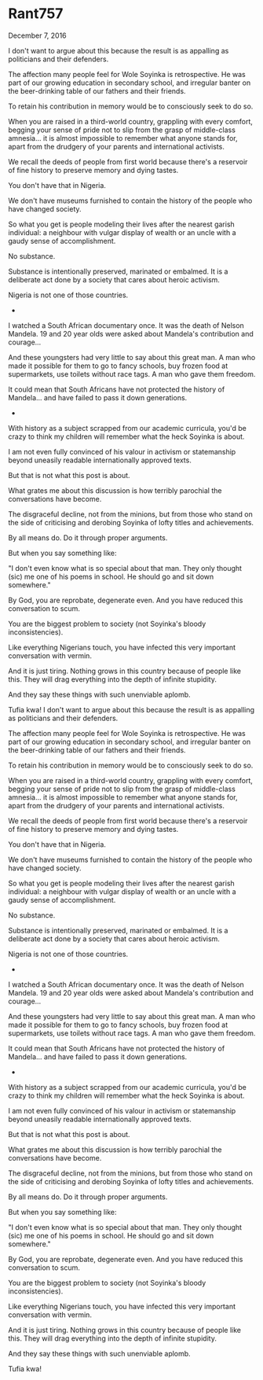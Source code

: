 # Rant757



December 7, 2016

I don't want to argue about this because the result is as appalling as politicians and their defenders.

The affection many people feel for Wole Soyinka is retrospective. He was part of our growing education in secondary school, and irregular banter on the beer-drinking table of our fathers and their friends. 

To retain his contribution in memory would be to consciously seek to do so.

When you are raised in a third-world country, grappling with every comfort, begging your sense of pride not to slip from the grasp of middle-class amnesia... it is almost impossible to remember what anyone stands for, apart from the drudgery of your parents and international activists.

We recall the deeds of people from first world because there's a reservoir of fine history to preserve memory and dying tastes. 

You don't have that in Nigeria. 

We don't have museums furnished to contain the history of the people who have changed society. 

So what you get is people modeling their lives after the nearest garish individual: a neighbour with vulgar display of wealth or an uncle with a gaudy sense of accomplishment.

No substance. 

Substance is intentionally preserved, marinated or embalmed. It is a deliberate act done by a society that cares about heroic activism. 

Nigeria is not one of those countries.

*
I watched a South African documentary once. It was the death of Nelson Mandela. 19 and 20 year olds were asked about Mandela's contribution and courage...

And these youngsters had very little to say about this great man. A man who made it possible for them to go to fancy schools, buy frozen food at supermarkets, use toilets without race tags. A man who gave them freedom.

It could mean that South Africans have not protected the history of Mandela... and have failed to pass it down generations. 

*
With history as a subject scrapped from our academic curricula, you'd be crazy to think my children will remember what the heck Soyinka is about. 

I am not even fully convinced of his valour in activism or statemanship beyond uneasily readable internationally approved texts.

But that is not what this post is about.

What grates me about this discussion is how terribly parochial the conversations have become.

The disgraceful decline, not from the minions, but from those who stand on the side of criticising and derobing Soyinka of lofty titles and achievements. 

By all means do. Do it through proper arguments.

But when you say something like:

"I don't even know what is so special about that man. They only thought (sic) me one of his poems in school. He should go and sit down somewhere."

By God, you are reprobate, degenerate even. And you have reduced this conversation to scum.

You are the biggest problem to society (not Soyinka's bloody inconsistencies).

Like everything Nigerians touch, you have infected this very important conversation with vermin.

And it is just tiring. Nothing grows in this country because of people like this. They will drag everything into the depth of infinite stupidity. 

And they say these things with such unenviable aplomb.

Tufia kwa!
I don't want to argue about this because the result is as appalling as politicians and their defenders.

The affection many people feel for Wole Soyinka is retrospective. He was part of our growing education in secondary school, and irregular banter on the beer-drinking table of our fathers and their friends. 

To retain his contribution in memory would be to consciously seek to do so.

When you are raised in a third-world country, grappling with every comfort, begging your sense of pride not to slip from the grasp of middle-class amnesia... it is almost impossible to remember what anyone stands for, apart from the drudgery of your parents and international activists.

We recall the deeds of people from first world because there's a reservoir of fine history to preserve memory and dying tastes. 

You don't have that in Nigeria. 

We don't have museums furnished to contain the history of the people who have changed society. 

So what you get is people modeling their lives after the nearest garish individual: a neighbour with vulgar display of wealth or an uncle with a gaudy sense of accomplishment.

No substance. 

Substance is intentionally preserved, marinated or embalmed. It is a deliberate act done by a society that cares about heroic activism. 

Nigeria is not one of those countries.

*
I watched a South African documentary once. It was the death of Nelson Mandela. 19 and 20 year olds were asked about Mandela's contribution and courage...

And these youngsters had very little to say about this great man. A man who made it possible for them to go to fancy schools, buy frozen food at supermarkets, use toilets without race tags. A man who gave them freedom.

It could mean that South Africans have not protected the history of Mandela... and have failed to pass it down generations. 

*
With history as a subject scrapped from our academic curricula, you'd be crazy to think my children will remember what the heck Soyinka is about. 

I am not even fully convinced of his valour in activism or statemanship beyond uneasily readable internationally approved texts.

But that is not what this post is about.

What grates me about this discussion is how terribly parochial the conversations have become.

The disgraceful decline, not from the minions, but from those who stand on the side of criticising and derobing Soyinka of lofty titles and achievements. 

By all means do. Do it through proper arguments.

But when you say something like:

"I don't even know what is so special about that man. They only thought (sic) me one of his poems in school. He should go and sit down somewhere."

By God, you are reprobate, degenerate even. And you have reduced this conversation to scum.

You are the biggest problem to society (not Soyinka's bloody inconsistencies).

Like everything Nigerians touch, you have infected this very important conversation with vermin.

And it is just tiring. Nothing grows in this country because of people like this. They will drag everything into the depth of infinite stupidity. 

And they say these things with such unenviable aplomb.

Tufia kwa!
